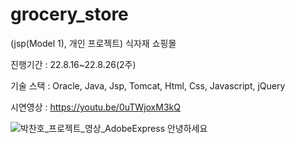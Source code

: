# grocery_store

(jsp(Model 1), 개인 프로젝트) 식자재 쇼핑몰

진행기간 : 22.8.16~22.8.26(2주)

기술 스택 : Oracle, Java, Jsp, Tomcat, Html, Css, Javascript, jQuery

시연영상 : https://youtu.be/0uTWjoxM3kQ  




![박찬호_프로젝트_영상_AdobeExpress](https://user-images.githubusercontent.com/106065178/207624193-0d229936-067d-4606-b039-af80d9b34e4b.gif)
안녕하세요
